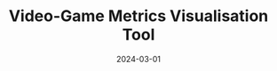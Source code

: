 ---
title: "Video-Game Metrics Visualisation Tool"
excerpt: "[I₄] Market analysis and paper trading simulator with visualisation for video-game commodities<br/>"
collection: portfolio
category: apps_tools
date: 2024-03-01
website: "https://github.com/nukul-rajpoot/game_price_prediction"
---